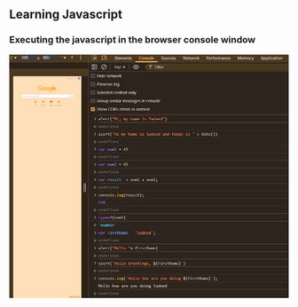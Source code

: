 ## Learning Javascript

### Executing the javascript in the browser console window

![Browser console](/Assets/javascript_in_console.png)
